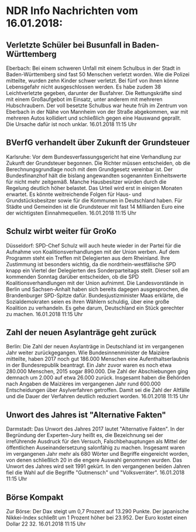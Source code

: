 # NDR Info Nachrichten vom 16.01.2018:


## Verletzte Schüler bei Busunfall in Baden-Württemberg
Eberbach: Bei einem schweren Unfall mit einem Schulbus in der Stadt in Baden-Württemberg sind fast 50 Menschen verletzt worden. Wie die Polizei mitteilte, wurden zehn Kinder schwer verletzt. Bei fünf von ihnen könne Lebensgefahr nicht ausgeschlossen werden. Es habe zudem 38 Leichtverletzte gegeben, darunter der Busfahrer. Die Rettungskräfte sind mit einem Großaufgebot im Einsatz, unter anderem mit mehreren Hubschraubern. Der voll besetzte Schulbus war heute früh im Zentrum von Eberbach in der Nähe von Mannheim von der Straße abgekommen, war mit mehreren Autos kollidiert und schließlich gegen eine Hauswand geprallt. Die Ursache dafür ist noch unklar. 16.01.2018 11:15 Uhr 

## BVerfG verhandelt über Zukunft der Grundsteuer
Karlsruhe: Vor dem Bundesverfassungsgericht hat eine Verhandlung zur Zukunft der Grundsteuer begonnen. Die Richter müssen entscheiden, ob die Berechnungsgrundlage noch mit dem Grundgesetz vereinbar ist. Der Bundesfinanzhof hält die bislang angewandten sogenannten Einheitswerte für nicht mehr zeitgemäß. Manche Hausbesitzer würden durch die Regelung deutlich höher belastet. Das Urteil wird erst in einigen Monaten erwartet. Es könnte weitreichende Folgen für Haus- und Grundstücksbesitzer sowie für die Kommunen in Deutschland haben. Für Städte und Gemeinden ist die Grundsteuer mit fast 14 Milliarden Euro eine der wichtigsten Einnahmequellen. 16.01.2018 11:15 Uhr 

## Schulz wirbt weiter für GroKo
Düsseldorf: SPD-Chef Schulz will auch heute wieder in der Partei für die Aufnahme von Koalitionsverhandlungen mit der Union werben. Auf dem Programm steht ein Treffen mit Delegierten aus dem Rheinland. Ihre Zustimmung ist besonders wichtig, da die nordrhein-westfälische SPD knapp ein Viertel der Delegierten des Sonderparteitags stellt. Dieser soll am kommenden Sonntag darüber entscheiden, ob die SPD Koalitionsverhandlungen mit der Union aufnimmt. Die Landesvorstände in Berlin und Sachsen-Anhalt haben sich bereits dagegen ausgesprochen, die Brandenburger SPD-Spitze dafür. Bundesjustizminister Maas erklärte, die Sozialdemokraten seien es ihren Wählern schuldig, über eine große Koalition zu verhandeln. Es gehe darum, Deutschland ein Stück gerechter zu machen. 16.01.2018 11:15 Uhr 

## Zahl der neuen Asylanträge geht zurück
Berlin: Die Zahl der neuen Asylanträge in Deutschland ist im vergangenen Jahr weiter zurückgegangen. Wie Bundesinnenminister de Maizière mitteilte, haben 2017 noch gut 186.000 Menschen eine Aufenthaltserlaubnis in der Bundesrepublik beantragt. Ein Jahr zuvor waren es noch etwa 280.000 Menschen, 2015 sogar 890.000. Die Zahl der Abschiebungen ging demnach um 2.000 auf etwa 26.000 zurück. Insgesamt haben die Behörden nach Angaben de Maizières im vergangenen Jahr rund 600.000 Entscheidungen über Asylverfahren getroffen. Damit sei die Zahl der Altfälle und die Dauer der Verfahren deutlich reduziert worden. 16.01.2018 11:15 Uhr 

## Unwort des Jahres ist "Alternative Fakten"
Darmstadt: Das Unwort des Jahres 2017 lautet "Alternative Fakten". In der Begründung der Experten-Jury heißt es, die Bezeichnung sei der irreführende Ausdruck für den Versuch, Falschbehauptungen als Mittel der öffentlichen Auseinandersetzung salonfähig zu machen. Insgesamt waren im vergangenen Jahr mehr als 680 Wörter und Begriffe eingereicht worden, von denen schließlich 20 in die engere Auswahl genommen wurden. Das Unwort des Jahres wird seit 1991 gekürt. In den vergangenen beiden Jahren fiel die Wahl auf die Begriffe "Gutmensch" und "Volksverräter". 16.01.2018 11:15 Uhr 

## Börse Kompakt
Zur Börse: Der Dax steigt um  0,7 Prozent auf  13.290  Punkte. Der japanische Nikkei-Index schließt um  1  Prozent höher bei 23.952. Der Euro kostet einen Dollar  22 32. 16.01.2018 11:15 Uhr 
